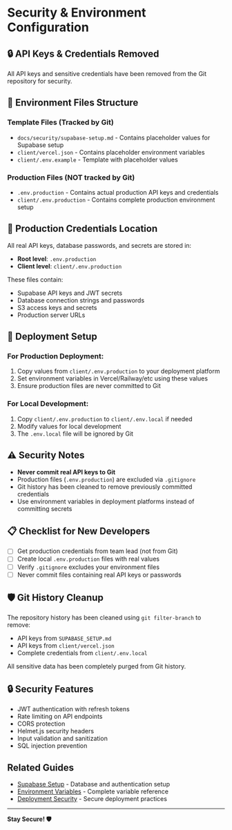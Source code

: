 # Security & Environment Configuration

## 🔒 API Keys & Credentials Removed

All API keys and sensitive credentials have been removed from the Git repository for security.

## 📁 Environment Files Structure

### Template Files (Tracked by Git)
- `docs/security/supabase-setup.md` - Contains placeholder values for Supabase setup
- `client/vercel.json` - Contains placeholder environment variables  
- `client/.env.example` - Template with placeholder values

### Production Files (NOT tracked by Git)
- `.env.production` - Contains actual production API keys and credentials
- `client/.env.production` - Contains complete production environment setup

## 🔑 Production Credentials Location

All real API keys, database passwords, and secrets are stored in:
- **Root level**: `.env.production`
- **Client level**: `client/.env.production`

These files contain:
- Supabase API keys and JWT secrets
- Database connection strings and passwords
- S3 access keys and secrets
- Production server URLs

## 🚀 Deployment Setup

### For Production Deployment:
1. Copy values from `client/.env.production` to your deployment platform
2. Set environment variables in Vercel/Railway/etc using these values
3. Ensure production files are never committed to Git

### For Local Development:
1. Copy `client/.env.production` to `client/.env.local` if needed
2. Modify values for local development
3. The `.env.local` file will be ignored by Git

## ⚠️ Security Notes

- **Never commit real API keys to Git**
- Production files (`.env.production`) are excluded via `.gitignore`
- Git history has been cleaned to remove previously committed credentials
- Use environment variables in deployment platforms instead of committing secrets

## 📋 Checklist for New Developers

- [ ] Get production credentials from team lead (not from Git)
- [ ] Create local `.env.production` files with real values
- [ ] Verify `.gitignore` excludes your environment files
- [ ] Never commit files containing real API keys or passwords

## 🛡️ Git History Cleanup

The repository history has been cleaned using `git filter-branch` to remove:
- API keys from `SUPABASE_SETUP.md`
- API keys from `client/vercel.json`
- Complete credentials from `client/.env.local`

All sensitive data has been completely purged from Git history.

## 🔒 Security Features

- JWT authentication with refresh tokens
- Rate limiting on API endpoints
- CORS protection
- Helmet.js security headers
- Input validation and sanitization
- SQL injection prevention

## Related Guides

- [Supabase Setup](supabase-setup.md) - Database and authentication setup
- [Environment Variables](../deployment/environment-variables.md) - Complete variable reference
- [Deployment Security](../deployment/README.md) - Secure deployment practices

---

**Stay Secure! 🛡️**